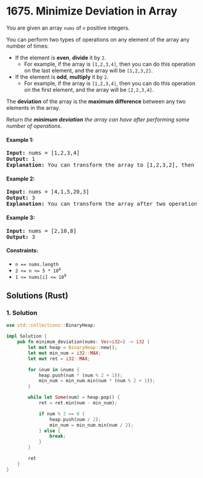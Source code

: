 # 1675. Minimize Deviation in Array
You are given an array `nums` of `n` positive integers.

You can perform two types of operations on any element of the array any number of times:
* If the element is **even**, **divide** it by `2`.
    * For example, if the array is `[1,2,3,4]`, then you can do this operation on the last element, and the array will be `[1,2,3,2]`.
* If the element is **odd**, **multiply** it by `2`.
    * For example, if the array is `[1,2,3,4]`, then you can do this operation on the first element, and the array will be `[2,2,3,4]`.

The **deviation** of the array is the **maximum difference** between any two elements in the array.

Return *the **minimum deviation** the array can have after performing some number of operations*.

#### Example 1:
<pre>
<strong>Input:</strong> nums = [1,2,3,4]
<strong>Output:</strong> 1
<strong>Explanation:</strong> You can transform the array to [1,2,3,2], then to [2,2,3,2], then the deviation will be 3 - 2 = 1.
</pre>

#### Example 2:
<pre>
<strong>Input:</strong> nums = [4,1,5,20,3]
<strong>Output:</strong> 3
<strong>Explanation:</strong> You can transform the array after two operations to [4,2,5,5,3], then the deviation will be 5 - 2 = 3.
</pre>

#### Example 3:
<pre>
<strong>Input:</strong> nums = [2,10,8]
<strong>Output:</strong> 3
</pre>

#### Constraints:
* `n == nums.length`
* <code>2 <= n <= 5 * 10<sup>4</sup></code>
* <code>1 <= nums[i] <= 10<sup>9</sup></code>

## Solutions (Rust)

### 1. Solution
```Rust
use std::collections::BinaryHeap;

impl Solution {
    pub fn minimum_deviation(nums: Vec<i32>) -> i32 {
        let mut heap = BinaryHeap::new();
        let mut min_num = i32::MAX;
        let mut ret = i32::MAX;

        for &num in &nums {
            heap.push(num * (num % 2 + 1));
            min_num = min_num.min(num * (num % 2 + 1));
        }

        while let Some(num) = heap.pop() {
            ret = ret.min(num - min_num);

            if num % 2 == 0 {
                heap.push(num / 2);
                min_num = min_num.min(num / 2);
            } else {
                break;
            }
        }

        ret
    }
}
```
